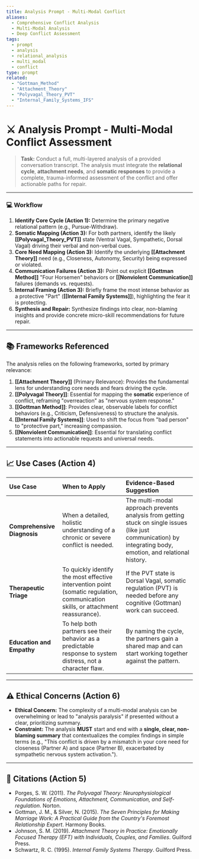 ```yaml
---
title: Analysis Prompt - Multi-Modal Conflict
aliases:
  - Comprehensive Conflict Analysis
  - Multi-Modal Analysis
  - Deep Conflict Assessment
tags:
  - prompt
  - analysis
  - relational_analysis
  - multi_modal
  - conflict
type: prompt
related:
  - "Gottman_Method"
  - "Attachment_Theory"
  - "Polyvagal_Theory_PVT"
  - "Internal_Family_Systems_IFS"
---
```


<!-- @format -->

# ⚔️ Analysis Prompt - Multi-Modal Conflict Assessment

> **Task:** Conduct a full, multi-layered analysis of a provided conversation transcript. The analysis must integrate the **relational cycle**, **attachment needs**, and **somatic responses** to provide a complete, trauma-informed assessment of the conflict and offer actionable paths for repair.

---

### 💻 Workflow

1.  **Identify Core Cycle (Action 1):** Determine the primary negative relational pattern (e.g., Pursue-Withdraw).
2.  **Somatic Mapping (Action 3):** For both partners, identify the likely **[[Polyvagal_Theory_PVT]]** state (Ventral Vagal, Sympathetic, Dorsal Vagal) driving their verbal and non-verbal cues.
3.  **Core Need Mapping (Action 3):** Identify the underlying **[[Attachment Theory]]** need (e.g., Closeness, Autonomy, Security) being expressed or violated.
4.  **Communication Failures (Action 3):** Point out explicit **[[Gottman Method]]** "Four Horsemen" behaviors or **[[Nonviolent Communication]]** failures (demands vs. requests).
5.  **Internal Framing (Action 3):** Briefly frame the most intense behavior as a protective "Part" (**[[Internal Family Systems]]**), highlighting the fear it is protecting.
6.  **Synthesis and Repair:** Synthesize findings into clear, non-blaming insights and provide concrete micro-skill recommendations for future repair.

---

## 📚 Frameworks Referenced

The analysis relies on the following frameworks, sorted by primary relevance:

1.  **[[Attachment Theory]]** (Primary Relevance): Provides the fundamental lens for understanding core needs and fears driving the cycle.
2.  **[[Polyvagal Theory]]**: Essential for mapping the **somatic** experience of conflict, reframing "overreaction" as "nervous system response."
3.  **[[Gottman Method]]**: Provides clear, observable labels for conflict behaviors (e.g., Criticism, Defensiveness) to structure the analysis.
4.  **[[Internal Family Systems]]**: Used to shift the focus from "bad person" to "protective part," increasing compassion.
5.  **[[Nonviolent Communication]]**: Essential for translating conflict statements into actionable requests and universal needs.

---

## 📈 Use Cases (Action 4)

| Use Case                    | When to Apply                                                                                                                    | Evidence-Based Suggestion                                                                                                                                      |
| :-------------------------- | :------------------------------------------------------------------------------------------------------------------------------- | :------------------------------------------------------------------------------------------------------------------------------------------------------------- |
| **Comprehensive Diagnosis** | When a detailed, holistic understanding of a chronic or severe conflict is needed.                                               | The multi-modal approach prevents analysis from getting stuck on single issues (like just communication) by integrating body, emotion, and relational history. |
| **Therapeutic Triage**      | To quickly identify the most effective intervention point (somatic regulation, communication skills, or attachment reassurance). | If the PVT state is Dorsal Vagal, somatic regulation (PVT) is needed before any cognitive (Gottman) work can succeed.                                          |
| **Education and Empathy**   | To help both partners see their behavior as a predictable response to system distress, not a character flaw.                     | By naming the cycle, the partners gain a shared map and can start working together against the pattern.                                                        |

---

## ⚠️ Ethical Concerns (Action 6)

- **Ethical Concern:** The complexity of a multi-modal analysis can be overwhelming or lead to "analysis paralysis" if presented without a clear, prioritizing summary.
- **Constraint:** The analysis **MUST** start and end with a **single, clear, non-blaming summary** that contextualizes the complex findings in simple terms (e.g., "This conflict is driven by a mismatch in your core need for closeness (Partner A) and space (Partner B), exacerbated by sympathetic nervous system activation.").

---

## 📖 Citations (Action 5)

- Porges, S. W. (2011). _The Polyvagal Theory: Neurophysiological Foundations of Emotions, Attachment, Communication, and Self-regulation_. Norton.
- Gottman, J. M., & Silver, N. (2015). _The Seven Principles for Making Marriage Work: A Practical Guide from the Country's Foremost Relationship Expert_. Harmony Books.
- Johnson, S. M. (2019). _Attachment Theory in Practice: Emotionally Focused Therapy (EFT) with Individuals, Couples, and Families_. Guilford Press.
- Schwartz, R. C. (1995). _Internal Family Systems Therapy_. Guilford Press.
